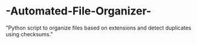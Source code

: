 # -Automated-File-Organizer-
"Python script to organize files based on extensions and detect duplicates using checksums."
